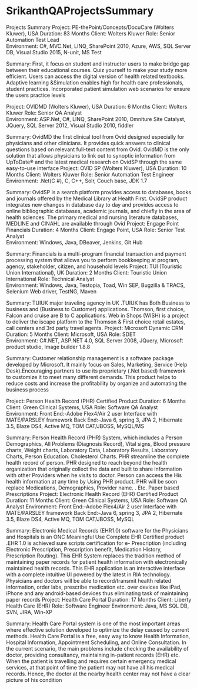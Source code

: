 # SrikanthQAProjectsSummary
Projects Summary
Project: PE-thePoint/Concepts/DocuCare (Wolters Kluwer), USA      Duration: 83 Months
Client:    Wolters Kluwer                                                                               Role: Senior Automation Test Lead                           
Environment: C#, MVC.Net, LINQ¸ SharePoint 2010, Azure, AWS, SQL Server DB, Visual Studio 2015, N-unit, MS Test

Summary: First, it focus on student and instructor users to make bridge gap between their educational courses. Quiz yourself to make your study more efficient. Users can access the digital version of health related textbooks. Adaptive learning &Simulation enables high for health care professionals, student practices. Incorporated patient simulation web scenarios for ensure the users practice levels

Project:  OVIDMD (Wolters Kluwer), USA                                                     Duration: 6 Months
Client:    Wolters Kluwer                                                                                   Role: Senior QA Analyst                             
Environment: ASP.Net, C#, LINQ¸ SharePoint 2010, Omniture Site Catalyst, JQuery, SQL Server 2012, Visual Studio 2010, fiddler

Summary: OvidMD the first clinical tool from Ovid designed especially for physicians and other clinicians. It provides quick answers to clinical questions based on relevant full-text content from Ovid. OvidMD is the only solution that allows physicians to link out to synoptic information from UpToDate® and the latest medical research on OvidSP through the same easy-to-use interface
Project:  OVID SP (Wolters Kluwer), USA                                             Duration: 10 Months
Client:    Wolters Kluwer                                                                               Role: Senior Automation Test Engineer                             
Environment: .Net(C #), C, C++, Solr, Couch base, JDK 1.7

Summary:  OvidSP is a search platform provides access to databases, books and journals offered by the Medical Library at Health First. OvidSP product integrates new changes in database day to day and provides access to online bibliographic databases, academic journals, and chiefly in the area of health sciences. The primary medical and nursing literature databases, MEDLINE and CINAHL are available through Ovid
Project: Engage Point Financials                                                                                      Duration: 4 Months
Client: Engage Point, USA                                                                                                    Role: Senior Test Analyst                              
Environment: Windows, Java, DBeaver, Jenkins, Git Hub

Summary:  Financials is a multi-program financial transaction and payment processing system that allows you to perform bookkeeping at program, agency, stakeholder, citizen, and household levels
Project: TUI (Touristic Union International), UK                                                             Duration: 2 Months
Client: Touristic Union International                                                                                     Role: Technical Analyst                              
Environment: Windows, Java, Testopia, Toad, Win SEP, Bugzilla & TRACS, Selenium Web driver, TestNG, Maven

Summary:  TUIUK major traveling agency in UK .TUIUK has Both Business to business and (Business to Customer) applications. Thomson, first choice, Falcon and cruise are B to C applications. Web in Shops (WISH) is a project to deliver the iscape platform to the Thomson & First choice retail estates, call centers and 3rd party travel agents.
Project: Microsoft Dynamic CRM                                                                                Duration: 5 Months
Client: Microsoft, USA                                                                                                    Role:        SDET                              
Environment: C#.NET, ASP.NET 4.0, SQL Server 2008, JQuery, Microsoft product studio, Image builder 1.8.8

Summary: Customer relationship management is a software package developed by Microsoft. It mainly focus on Sales, Marketing, Service (Help Desk).Encouraging partners to use its proprietary (.Net based) framework to customize it to meet many different demands. This product helps to reduce costs and increase the profitability by organize and automating the business process

Project: Person Health Record (PHR) Certified Product                                 Duration: 6 Months
Client: Green Clinical Systems, USA                                                                     Role: Software QA Analyst                                
Environment: Front End:-Adobe Flex4/Air 2 user Interface with MATE/PARSLEY framework 
Back End:-Java 6, spring 3, JPA 2, Hibernate 3.5, Blaze DS4, Active MQ, TOM CAT/JBOSS, MySQL/MS

Summary:  Person Health Record (PHR) System, which includes a Person Demographics, All Problems (Diagnosis Record), Vital signs, Blood pressure charts, Weight charts, Laboratory Data, Laboratory Results, Laboratory Charts, Person Education. Cholesterol Charts. PHR streamline the complete health record of person. PHR designed to reach beyond the health organization that originally collect the data and built to share information with other Providers when he visits to doctor. Person can access the His health information at any time by Using PHR product. PHR will be soon replace Medications, Demographics, Provider name. . Etc. Paper based Prescriptions
Project: Electronic Health Record (EHR) Certified Product                             Duration: 11 Months
Client: Green Clinical Systems, USA                                                                      Role: Software QA Analyst
Environment: Front End:-Adobe Flex4/Air 2 user Interface with MATE/PARSLEY framework 
Back End:-Java 6, spring 3, JPA 2, Hibernate 3.5, Blaze DS4, Active MQ, TOM CAT/JBOSS, MySQL

Summary:  Electronic Medical Records (EHR1.0) software for the Physicians and Hospitals is an ONC Meaningful Use Complete EHR Certified product .EHR 1.0 is achieved sure scripts certification for e- Prescription (including Electronic Prescription, Prescription benefit, Medication History, Prescription Routing). This EHR System replaces the tradition method of maintaining paper records for patient health information with electronically maintained health records. This EHR application is an interactive interface with a complete intuitive UI powered by the latest in RIA technology. Physicians and doctors will be able to record/transmit health related information, order labs, prescribe medication etc. over devices like iPad, iPhone and any android-based devices thus eliminating task of maintaining paper records
Project: Health Care Portal                                                                                    Duration: 17 Months
Client: Liberty Health Care (EHR)                                                                          Role: Software Engineer
Environment: Java, MS SQL DB, SVN, JIRA, Win-XP 

Summary:  Health Care Portal system is one of the most important areas where effective solution developed to optimize the delay caused by current methods. Health Care Portal is a free, easy way to know Health Information, Hospital Information, Appointment Scheduling, and Online Consultation. In the current scenario, the main problems include checking the availability of doctor, providing consultancy, maintaining in-patient records (EHR) etc. When the patient is travelling and requires certain emergency medical services, at that point of time the patient may not have all his medical records. Hence, the doctor at the nearby health center may not have a clear picture of his condition
